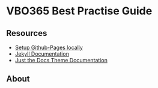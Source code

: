 # VBO365 Best Practise Guide

## Resources

- [Setup Github-Pages locally](https://help.github.com/en/articles/setting-up-your-github-pages-site-locally-with-jekyll)
- [Jekyll Documentation](https://jekyllrb.com/docs/)
- [Just the Docs Theme Documentation](https://pmarsceill.github.io/just-the-docs/)

## About
